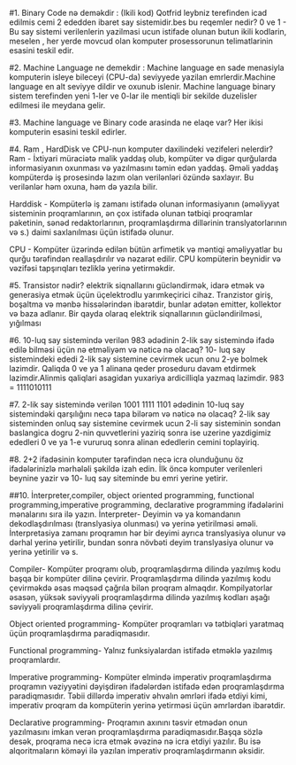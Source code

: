 #1. Binary Code nə deməkdir : 
(Ikili kod) Qotfrid leybniz terefinden icad edilmis cemi 2 ededden ibaret say sistemidir.bes bu reqemler nedir?    0 ve 1 - Bu say sistemi verilenlerin yazilmasi ucun istifade olunan butun ikili kodlarin, meselen , her yerde movcud olan komputer prosessorunun telimatlarinin esasini teskil edir.

#2. Machine Language ne demekdir : 
Machine language en sade menasiyla komputerin isleye bileceyi (CPU-da) seviyyede yazilan emrlerdir.Machine language en alt seviyye dildir ve oxunub islenir. Machine language binary sistem terefinden yeni 1-ler ve 0-lar ile mentiqli bir sekilde duzelisler edilmesi ile meydana gelir.

#3. Machine language ve Binary code arasinda ne elaqe var?
Her ikisi komputerin esasini teskil edirler.

#4. Ram , HardDisk ve CPU-nun komputer daxilindeki vezifeleri nelerdir?
Ram - İxtiyari müraciətə malik yaddaş olub, kompüter və digər qurğularda informasiyanın oxunması və yazılmasını təmin edən yaddaş. Əməli yaddaş kompüterdə iş prosesində lazım olan verilənləri özündə saxlayır. Bu verilənlər həm oxuna, həm də yazıla bilir.

Harddisk - Kompüterlə iş zamanı istifadə olunan informasiyanın (əməliyyat sisteminin proqramlarının, ən çox istifadə olunan tətbiqi proqramlar paketinin, sənəd redaktorlarının, proqramlaşdırma dillərinin translyatorlarının və s.) daimi saxlanılması üçün istifadə olunur.

CPU - Kompüter üzərində edilən bütün arfimetik və məntiqi əməliyyatlar bu qurğu tərəfindən reallaşdırılır və nəzarət edilir. CPU kompüterin beynidir və vəzifəsi tapşırıqları tezliklə yerinə yetirməkdir.

#5. Transistor nədir?
elektrik siqnallarını gücləndirmək, idarə etmək və generasiya etmək üçün üçelektrodlu yarımkeçirici cihaz. Tranzistor giriş, boşaltma və mənbə hissələrindən ibarətdir, bunlar adətən emitter, kollektor və baza adlanır. Bir qayda olaraq elektrik siqnallarının gücləndirilməsi, yığılması

#6. 10-luq say sistemində verilən 983 ədədinin 2-lik say sistemində ifadə edilə bilməsi üçün nə etməliyəm və nəticə nə olacaq?
10- luq say sistemindeki ededi 2-lik say sistemine cevirmek ucun onu 2-ye bolmek lazimdir. Qaliqda 0 ve ya 1 alinana qeder proseduru davam etdirmek lazimdir.Alinmis qaliqlari asagidan yuxariya ardicilliqla yazmaq lazimdir.   983 = 1111010111

 #7. 2-lik say sistemində verilən 1001 1111 1101 ədədinin 10-luq say sistemindəki qarşılığını necə tapa bilərəm və nəticə nə olacaq?
2-lik say sisteminden onluq say sistemine cevirmek ucun 2-li say sisteminin  sondan baslangica dogru 2-nin quvvetlerini yaziriq sonra ise uzerine yazdigimiz ededleri 0 ve ya 1-e vururuq sonra alinan ededlerin cemini toplayiriq.

#8. 2+2 ifadəsinin komputer tərəfindən necə icra olunduğunu öz ifadələrinizlə mərhələli şəkildə izah edin.
İlk öncə komputer verilenleri beynine yazir və 10- luq say siteminde bu emri yerine yetirir.

##10. İnterpreter,compiler, object oriented programming, functional programming,imperative programming, declarative programming ifadələrini mənalarını sıra ilə yazın.
İnterpreter- Deyimin və ya komandanın dekodlaşdırılması (translyasiya olunması) və yerinə yetirilməsi əməli. İnterpretasiya zamanı proqramın hər bir deyimi ayrıca translyasiya olunur və dərhal yerinə yetirilir, bundan sonra növbəti deyim translyasiya olunur və yerinə yetirilir və s.

Compiler- Kompüter proqramı olub, proqramlaşdırma dilində yazılmış kodu başqa bir kompüter dilinə çevirir. Proqramlaşdırma dilində yazılmış kodu çevirməkdə əsas məqsəd çağrıla bilən proqram almaqdır. Kompilyatorlar əsasən, yüksək səviyyəli proqramlaşdırma dilində yazılmış kodları aşağı səviyyəli proqramlaşdırma dilinə çevirir.

Object oriented programming- Kompüter proqramları və tətbiqləri yaratmaq üçün proqramlaşdırma paradiqmasıdır.

Functional programming- Yalnız funksiyalardan istifadə etməklə yazılmış proqramlardır.

Imperative programming- Kompüter elmində imperativ proqramlaşdırma proqramın vəziyyətini dəyişdirən ifadələrdən istifadə edən proqramlaşdırma paradiqmasıdır. Təbii dillərdə imperativ əhvalın əmrləri ifadə etdiyi kimi, imperativ proqram da kompüterin yerinə yetirməsi üçün əmrlərdən ibarətdir.

Declarative programming- Proqramın axınını təsvir etmədən onun yazılmasını imkan verən proqramlaşdırma paradiqmasıdır.Başqa sözlə desək, proqrama necə icra etmək əvəzinə nə icra etdiyi yazılır. Bu isə alqoritmaların köməyi ilə yazılan imperativ proqramlaşdırmanın əksidir.